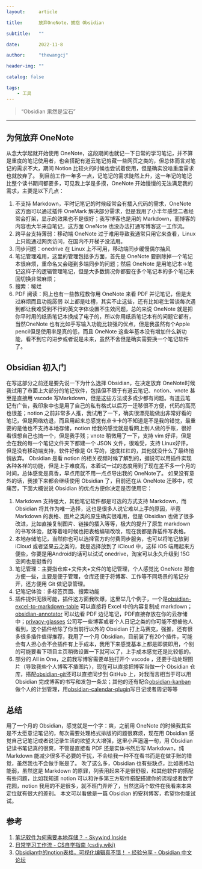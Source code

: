 ```yaml
---
layout:     article

title:      放弃OneNote，拥抱 Obsidian

subtitle:   ""

date:       2022-11-8

author:     "thewangcj"

header-img: ""

catalog: false

tags:
    - 工具
---
```


> “Obsidian 果然是宝石”

------

<!--more-->
## 为何放弃 OneNote
从念大学起就开始使用 OneNote，这段期间也就记一下日常的学习笔记，并不算是重度的笔记使用者，也会搭配有道云笔记剪藏一些网页之类的，但总体而言对笔记的需求不大，期间 Notion 比较火的时候也尝试着使用，但是确实没啥重度需求也就放弃了。
到目前工作一年多一点，记笔记的需求陡然上升，这一年记的笔记比整个读书期间都要多，可见我上学是多摸，OneNote 开始慢慢的无法满足我的需求，主要是以下几点：
1. 不支持 Markdown，平时记笔记的时候经常会有插入代码的需求，OneNote 这方面可以通过插件 OneMark 解决部分需求，但是我用了小半年感觉二者经常会打架，显示的效果也不是很好；我写博客也是用的 Markdown，而博客的内容也大半来自笔记，这方面 OneNote 也没办法打通写博客这一工作流。
2. 跨平台支持薄弱：移动端 OneNote 过于难用导致我通常只用它来查看，Linux 上只能通过网页访问，在国内不开梯子没法用。
3. 同步问题：onedrive 在 Linux 上不可用，移动端同步缓慢偶尔抽风
4. 笔记管理难用，这里的管理包括多方面，首先是 OneNote 要删除掉一个笔记本很麻烦，重命名又会碰到多端同步的问题；然后 OneNote 是用笔记本->笔记这样子的逻辑管理笔记，但是大多数情况你都要在多个笔记本的多个笔记来回切换非常麻烦；
5. 搜索：稀烂
6. PDF 阅读：网上也有一些教程教你用 OneNote 来看 PDF 并记笔记，但是太过麻烦而且功能孱弱
以上都是吐槽，其实不止这些，还有比如老生常谈每次遇到都让我难受到不行的英文字体设置不生效问题，总的来说 OneNote 就是把你平时用的纸质笔记本换成了电子的，所以你用纸质笔记本有的问题它都有，当然OneNote 也有比如手写输入功能比较强的优点，但是我虽然有个Apple pencil但是使用率是真的低，而且 OneNote 这些年基本没有增加什么新功能，看不到它的进步或者说是未来，虽然不舍但是确实需要换一个笔记软件了。
## Obsidian 初入门
在写这部分之前还是要先说一下为什么选择 Obsidian，在决定放弃 OneNote时候我试用了市面上大部分的笔记软件，包括但不限于有道云笔记、notion、vnote 甚至是直接用 vscode 写Markdown，但是这些方法或多或少都有问题。有道云笔记有广告，我印象中也是用了自己的私有格式以后万一迁移很不方便，代码的高亮也很差；notion 之前非常多人推，我试用了一下，确实很漂亮能做出非常好看的笔记，但是网络劝退，而且用起来总感觉有点卡卡的不知道是不是我的错觉，最重要的是他也不支持本地存储，notion 给我的感觉就是看网上别人做的手账，很好看很想自己也搞一个，但是我手残；vnote 稍微用了一下，支持 vim 好评，但是会在我的每一个笔记文件夹下都建一个 JSON 文件，很难受，支持 Linux好评，但是没有移动端支持，软件好像是 Qt 写的，速度杠杠的，其他就没什么了最终悄悄放弃。
Obsidian 是看 notion 的相关视频时候了解到的，据说可以用插件实现各种各样的功能，但是上手难度高，本着试一试的态度用到了现在差不多一个月的时间，总体感觉是真香，早点用就不用一点点导出我的 OneNote了。
如果没有意外的话，我接下来都会继续使用 Obsidian 了，目前还在从 OneNote 迁移中，哎痛苦，下面大概说说 Obsidian 的优点方便你决定是否使用它：
1. Markdown 支持强大，其他笔记软件都是可选的方式支持 Markdown，而 Obsidian 将其作为唯一选择，这也是很多人说它难以上手的原因，毕竟 Markdown 的表格、图片之类的原生确实很难用，但是 Obsidian 也做了很多改进，比如直接复制图片、链接的插入等等，极大的提升了原生 markdown 的书写体验，就等着啥时候也把表格编辑改改，现在我都是靠插件写表格。
2. 本地存储笔记，当然你也可以选择官方的付费同步服务，也可以将笔记放到 iCloud 或者坚果云之类的，我是选择放到了 iCloud 中，这样 iOS 端用起来方便些，你要是用Android的话可以试试 onedrive，淘宝可以永久升级到 15G 空间也是挺香的
3. 笔记管理：主要指仓库+文件夹+文件的笔记管理，个人感觉比 OneNote 那套方便一些，主要是便于管理，仓库还便于将博客、工作等不同场景的笔记分开，还方便用 Git 做记录管理。
4. 记笔记体验：多标签页面、搜索功能
5. 插件提供无限可能，插件这方面我吹爆，这里举几个例子，一个是[obsidian-excel-to-markdown-table](https://github.com/ganesshkumar/obsidian-excel-to-markdown-table) 可以直接将 Excel 中的内容复制成 markdown；[obsidian-annotator](https://github.com/elias-sundqvist/obsidian-annotator) 可以边看 PDF 边记笔记，PDF直接存放在你的云存储中；[privacy-glasses](https://github.com/jillalberts/privacy-glasses) 公司写一些博客或者个人日记之类的你可能不想被他人看到，这个插件给除了你当前行以外的 Obsidian 打上马赛克，强推，还有很多很多插件值得推荐，我用了一个月 Obsidian，目前装了有20个插件，可能会有人担心会不会插件有上手成本，我用下来感觉基本上都是即装即用，个别的可能要看下项目主页稍微设置一下就可以了，上手成本感觉还是比较低的。
6. 部分的 All in One，之前我写博客需要单独打开个 vscode ，还要手动处理图片（导致我些个人博客不插图片），现在可以直接把博客当做一个 Obsidian 仓库，搭配[obsidian-git](https://github.com/denolehov/obsidian-git)还可以直接同步到 GitHub 上，对我而言相当于可以用 Obsidian 完成博客的书写和发包一条龙；其他的还有配合[obsidian-kanban](https://github.com/mgmeyers/obsidian-kanban)做个人的计划管理，用[obsidian-calendar-plugin](https://github.com/liamcain/obsidian-calendar-plugin)写日记或者周记等等
## 总结
用了一个月的 Obsidian，感觉就是一个字：爽，之前用 OneNote 的时候我其实是不太愿意记笔记的，每次需要处理格式排版的问题很麻烦，现在用 Obsidian 感觉自己记笔记或者说记录生活的欲望大大增强，这里小声逼逼一句，用 Obsidian 记读书笔记真的很爽，不管是直接看 PDF 还是实体书然后写 Markdown，纯 Markdown 能减少很多不必要的干扰，不会给我一种不在看书而是在做手账的错觉，虽然我也不会做手账是了。
吹了这么多，Obsidian 也有些缺点，比如表格功能弱，虽然这是 Markdown 的原罪，列表用起来不是很舒服，和其他软件的搭配有些问题，比如我知道 notion 可以和许多第三方软件搭配搭建你的流程或者数字花园，notion 我用的不是很多，就不班门弄斧了，当然这两个软件在我看来本来定位就有很大的差别。
本文可以看做是一篇 Obsidian 的安利博客，希望你也能试试。

## 参考
1. [笔记软件为何需要本地存储？ - Skywind Inside](http://www.skywind.me/blog/archives/2582)
2. [日常学习工作流 - CS自学指南 (csdiy.wiki)](https://csdiy.wiki/%E5%BF%85%E5%AD%A6%E5%B7%A5%E5%85%B7/workflow/)
3. [Obsidian中的notion表格，可视化编辑真不错！ - 经验分享 - Obsidian 中文论坛](https://forum-zh.obsidian.md/t/topic/6576)